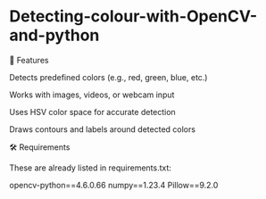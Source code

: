# Detecting-colour-with-OpenCV-and-python


📌 Features

Detects predefined colors (e.g., red, green, blue, etc.)

Works with images, videos, or webcam input

Uses HSV color space for accurate detection

Draws contours and labels around detected colors

🛠 Requirements

These are already listed in requirements.txt:

opencv-python==4.6.0.66
numpy==1.23.4
Pillow==9.2.0
